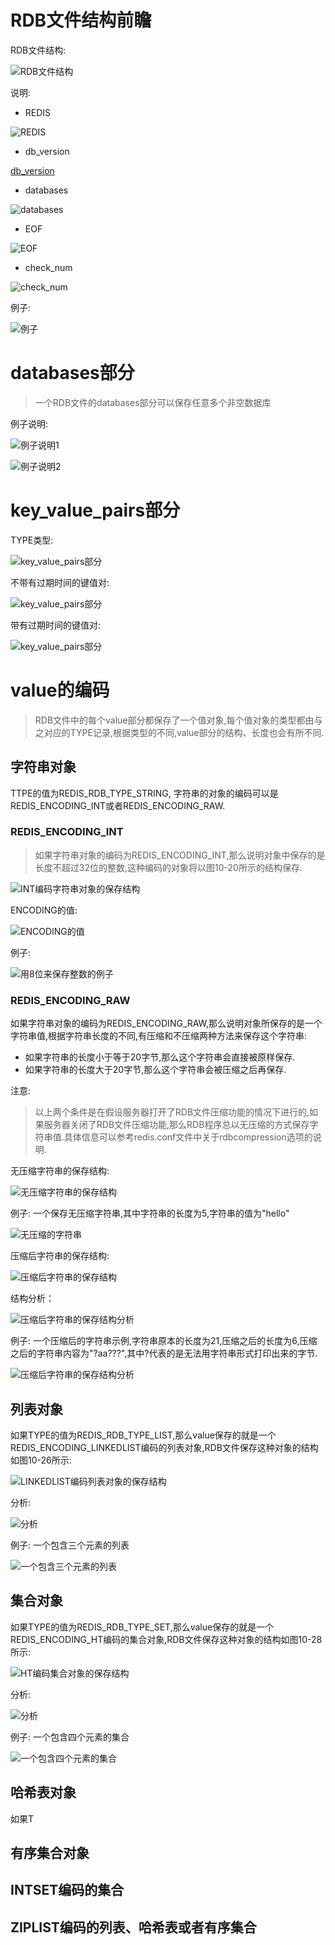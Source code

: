 # RDB文件结构前瞻
RDB文件结构:

![RDB文件结构](https://github.com/gdufeZLYL/blog/blob/master/images/20180513100209.png)

说明:
* REDIS

![REDIS](https://github.com/gdufeZLYL/blog/blob/master/images/20180513100251.png)

* db_version

[db_version](https://github.com/gdufeZLYL/blog/blob/master/images/20180513100451.png)

* databases

![databases](https://github.com/gdufeZLYL/blog/blob/master/images/20180513100547.png)

* EOF

![EOF](https://github.com/gdufeZLYL/blog/blob/master/images/20180513100650.png)

* check_num

![check_num](https://github.com/gdufeZLYL/blog/blob/master/images/20180513100734.png)

例子:

![例子](https://github.com/gdufeZLYL/blog/blob/master/images/20180513100820.png)

# databases部分
> 一个RDB文件的databases部分可以保存任意多个非空数据库

例子说明:

![例子说明1](https://github.com/gdufeZLYL/blog/blob/master/images/20180513101534.png)

![例子说明2](https://github.com/gdufeZLYL/blog/blob/master/images/20180513101652.png)

# key_value_pairs部分

TYPE类型:

![key_value_pairs部分](https://github.com/gdufeZLYL/blog/blob/master/images/20180513102828.png)

不带有过期时间的键值对:

![key_value_pairs部分](https://github.com/gdufeZLYL/blog/blob/master/images/20180513102943.png)

带有过期时间的键值对:

![key_value_pairs部分](https://github.com/gdufeZLYL/blog/blob/master/images/20180513103233.png)

# value的编码
> RDB文件中的每个value部分都保存了一个值对象,每个值对象的类型都由与之对应的TYPE记录,根据类型的不同,value部分的结构、长度也会有所不同.

## 字符串对象
TTPE的值为REDIS_RDB_TYPE_STRING, 字符串的对象的编码可以是REDIS_ENCODING_INT或者REDIS_ENCODING_RAW.
### REDIS_ENCODING_INT
> 如果字符串对象的编码为REDIS_ENCODING_INT,那么说明对象中保存的是长度不超过32位的整数,这种编码的对象将以图10-20所示的结构保存.

![INT编码字符串对象的保存结构](https://github.com/gdufeZLYL/blog/blob/master/images/20180513110948.png)

ENCODING的值:

![ENCODING的值](https://github.com/gdufeZLYL/blog/blob/master/images/20180513111132.png)

例子:

![用8位来保存整数的例子](https://github.com/gdufeZLYL/blog/blob/master/images/20180513111213.png)

### REDIS_ENCODING_RAW
如果字符串对象的编码为REDIS_ENCODING_RAW,那么说明对象所保存的是一个字符串值,根据字符串长度的不同,有压缩和不压缩两种方法来保存这个字符串:
* 如果字符串的长度小于等于20字节,那么这个字符串会直接被原样保存.
* 如果字符串的长度大于20字节,那么这个字符串会被压缩之后再保存.

注意:
> 以上两个条件是在假设服务器打开了RDB文件压缩功能的情况下进行的,如果服务器关闭了RDB文件压缩功能,那么RDB程序总以无压缩的方式保存字符串值.具体信息可以参考redis.conf文件中关于rdbcompression选项的说明.

无压缩字符串的保存结构:

![无压缩字符串的保存结构](https://github.com/gdufeZLYL/blog/blob/master/images/20180513111827.png)

例子: 一个保存无压缩字符串,其中字符串的长度为5,字符串的值为"hello"

![无压缩的字符串](https://github.com/gdufeZLYL/blog/blob/master/images/20180513112011.png)

压缩后字符串的保存结构:

![压缩后字符串的保存结构](https://github.com/gdufeZLYL/blog/blob/master/images/20180513112331.png)

结构分析：

![压缩后字符串的保存结构分析](https://github.com/gdufeZLYL/blog/blob/master/images/20180513112413.png)

例子: 一个压缩后的字符串示例,字符串原本的长度为21,压缩之后的长度为6,压缩之后的字符串内容为"?aa???",其中?代表的是无法用字符串形式打印出来的字节.

![压缩后字符串的保存结构分析](https://github.com/gdufeZLYL/blog/blob/master/images/20180513112413.png)

## 列表对象
如果TYPE的值为REDIS_RDB_TYPE_LIST,那么value保存的就是一个REDIS_ENCODING_LINKEDLIST编码的列表对象,RDB文件保存这种对象的结构如图10-26所示:

![LINKEDLIST编码列表对象的保存结构](https://github.com/gdufeZLYL/blog/blob/master/images/20180513113243.png)

分析:

![分析](https://github.com/gdufeZLYL/blog/blob/master/images/20180513113332.png)

例子: 一个包含三个元素的列表

![一个包含三个元素的列表](https://github.com/gdufeZLYL/blog/blob/master/images/20180513113425.png)

## 集合对象
如果TYPE的值为REDIS_RDB_TYPE_SET,那么value保存的就是一个REDIS_ENCODING_HT编码的集合对象,RDB文件保存这种对象的结构如图10-28所示:

![HT编码集合对象的保存结构](https://github.com/gdufeZLYL/blog/blob/master/images/20180513113722.png)

分析:

![分析](https://github.com/gdufeZLYL/blog/blob/master/images/20180513113757.png)

例子: 一个包含四个元素的集合

![一个包含四个元素的集合](https://github.com/gdufeZLYL/blog/blob/master/images/20180513114132.png)

## 哈希表对象
如果T


## 有序集合对象

## INTSET编码的集合

## ZIPLIST编码的列表、哈希表或者有序集合

